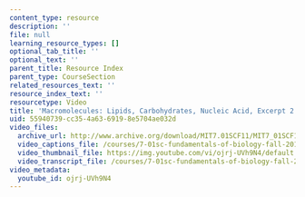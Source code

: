```yaml
---
content_type: resource
description: ''
file: null
learning_resource_types: []
optional_tab_title: ''
optional_text: ''
parent_title: Resource Index
parent_type: CourseSection
related_resources_text: ''
resource_index_text: ''
resourcetype: Video
title: 'Macromolecules: Lipids, Carbohydrates, Nucleic Acid, Excerpt 2'
uid: 55940739-cc35-4a63-6919-8e5704ae032d
video_files:
  archive_url: http://www.archive.org/download/MIT7.01SCF11/MIT7_01SCF11_track12_300k.mp4
  video_captions_file: /courses/7-01sc-fundamentals-of-biology-fall-2011/2a7d25b3003b5237823be9e2e5811f8d_ojrj-UVh9N4.vtt
  video_thumbnail_file: https://img.youtube.com/vi/ojrj-UVh9N4/default.jpg
  video_transcript_file: /courses/7-01sc-fundamentals-of-biology-fall-2011/ef03466e032afdc0da7d2b8763225f4c_ojrj-UVh9N4.pdf
video_metadata:
  youtube_id: ojrj-UVh9N4
---
```

